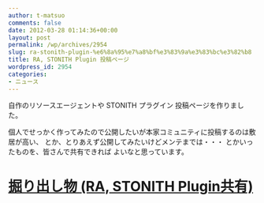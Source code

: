 ```yaml
---
author: t-matsuo
comments: false
date: 2012-03-28 01:14:36+00:00
layout: post
permalink: /wp/archives/2954
slug: ra-stonith-plugin-%e6%8a%95%e7%a8%bf%e3%83%9a%e3%83%bc%e3%82%b8
title: RA, STONITH Plugin 投稿ページ
wordpress_id: 2954
categories:
- ニュース
---
```


自作のリソースエージェントや STONITH プラグイン 投稿ページを作りました。

個人でせっかく作ってみたので公開したいが本家コミュニティに投稿するのは敷居が高い、
とか、とりあえず公開してみたいけどメンテまでは・・・ とかいったものを、皆さんで共有できれば
よいなと思っています。


# [掘り出し物 (RA, STONITH Plugin共有)](/wp/dl/find)
